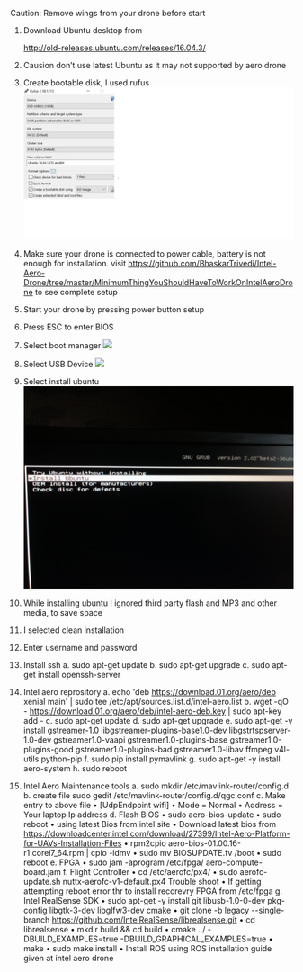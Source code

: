
Caution: Remove wings from your drone before start

1) Download Ubuntu desktop from 

    http://old-releases.ubuntu.com/releases/16.04.3/ 
2) Causion don’t use latest Ubuntu as it may not supported by aero drone
3) Create bootable disk, I used rufus
    ![](https://github.com/BhaskarTrivedi/Intel-Aero-Drone/blob/master/Img/BootablePD.jpg)
 
4) Make sure your drone is connected to power cable, battery is not enough for installation.
    visit https://github.com/BhaskarTrivedi/Intel-Aero-Drone/tree/master/MinimumThingYouShouldHaveToWorkOnIntelAeroDrone to see complete setup
5) Start your drone by pressing power button setup
6) Press ESC to enter BIOS
7) Select boot manager 
    ![](https://github.com/BhaskarTrivedi/Intel-Aero-Drone/blob/master/Img/IMG_20190201_142118538_BURST000_COVER_TOP.jpg)
8) Select USB Device
    ![](https://github.com/BhaskarTrivedi/Intel-Aero-Drone/blob/master/Img/IMG_20190201_142133333.jpg)
9) Select install ubuntu
    ![](https://github.com/BhaskarTrivedi/Intel-Aero-Drone/blob/master/Img/IMG_20190201_142219576.jpg)
10) While installing ubuntu I ignored third party flash and MP3 and other media, to save space
11) I selected clean installation 
12) Enter username and password
13) Install ssh
    a.	sudo apt-get update
    b.	sudo apt-get upgrade
    c.	sudo apt-get install openssh-server
14) Intel aero reprository
        a.	echo 'deb https://download.01.org/aero/deb xenial main' | sudo tee /etc/apt/sources.list.d/intel-aero.list
        b.	wget -qO - https://download.01.org/aero/deb/intel-aero-deb.key | sudo apt-key add -
        c.	sudo apt-get update
        d.	sudo apt-get upgrade
        e.	sudo apt-get -y install gstreamer-1.0 libgstreamer-plugins-base1.0-dev libgstrtspserver-1.0-dev gstreamer1.0-vaapi gstreamer1.0-plugins-base gstreamer1.0-plugins-good gstreamer1.0-plugins-bad gstreamer1.0-libav ffmpeg v4l-utils python-pip
        f.	sudo pip install pymavlink
        g.	sudo apt-get -y install aero-system
        h.	sudo reboot
 15) Intel Aero Maintenance tools
        a.	sudo mkdir /etc/mavlink-router/config.d
        b.  create file
            sudo gedit /etc/mavlink-router/config.d/qgc.conf 
        c. Make entry to above file
            •	[UdpEndpoint wifi]
            •	Mode = Normal
            •	Address = Your laptop Ip address
        d. Flash BIOS
            •	sudo aero-bios-update
            •	sudo reboot
            •	using latest Bios from intel site
            •	Download latest bios from 
                    https://downloadcenter.intel.com/download/27399/Intel-Aero-Platform-for-UAVs-Installation-Files
            •	rpm2cpio aero-bios-01.00.16-r1.corei7_64.rpm | cpio -idmv
            •	sudo mv BIOSUPDATE.fv /boot
            •	sudo reboot
        e. FPGA
            •	sudo jam -aprogram /etc/fpga/ aero-compute-board.jam
        f. Flight Controller
            •	cd /etc/aerofc/px4/
            •	sudo aerofc-update.sh nuttx-aerofc-v1-default.px4
                Trouble shoot
                    •	If getting attempting reboot error thr to install recorevry FPGA from /etc/fpga
        g. Intel RealSense SDK
            •	sudo apt-get -y install git libusb-1.0-0-dev pkg-config libgtk-3-dev libglfw3-dev cmake
            •	git clone -b legacy --single-branch https://github.com/IntelRealSense/librealsense.git
            •	cd librealsense
            •	mkdir build && cd build
            •	cmake ../ -DBUILD_EXAMPLES=true -DBUILD_GRAPHICAL_EXAMPLES=true
            •	make
            •	sudo make install
            •	Install ROS using ROS installation guide given at intel aero drone


        
            
